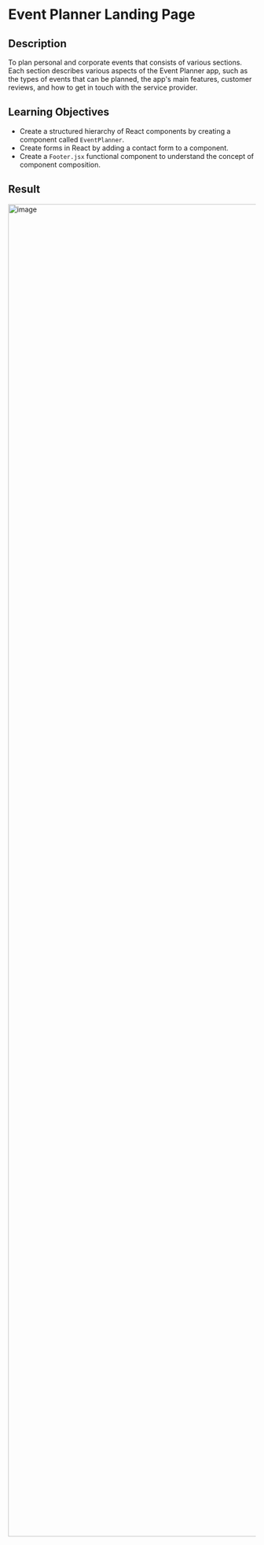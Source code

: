# Event Planner Landing Page
## Description
To plan personal and corporate events that consists of various sections. Each section describes various aspects of the Event Planner app, such as the types of events that can be planned, the app's main features, customer reviews, and how to get in touch with the service provider.  

## Learning Objectives

- Create a structured hierarchy of React components by creating a component called `EventPlanner`.
- Create forms in React by adding a contact form to a component.
- Create a `Footer.jsx` functional component to understand the concept of component composition.

## Result
<img width="2880" height="2710" alt="image" src="https://github.com/user-attachments/assets/961d60ec-4bca-464b-a50f-566d3aef45bf" />
